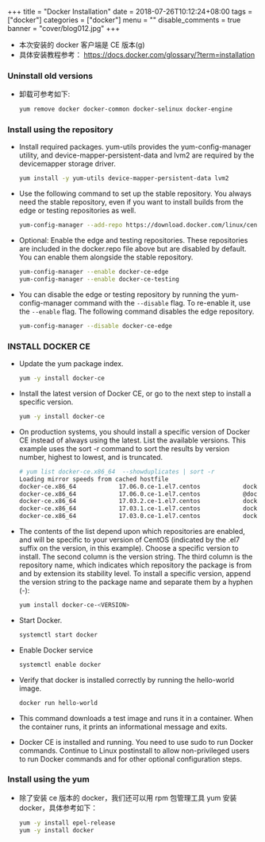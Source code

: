 +++
title = "Docker Installation"
date = 2018-07-26T10:12:24+08:00
tags = ["docker"]
categories = ["docker"]
menu = ""
disable_comments = true
banner = "cover/blog012.jpg"
+++

- 本次安装的 docker 客户端是 CE 版本(g)
- 具体安装教程参考： <https://docs.docker.com/glossary/?term=installation>

### Uninstall old versions
- 卸载可参考如下:
  
    ```bash
    yum remove docker docker-common docker-selinux docker-engine
    ```

### Install using the repository
- Install required packages. yum-utils provides the yum-config-manager utility, and device-mapper-persistent-data and lvm2 are required by the devicemapper storage driver.
  
    ```bash
    yum install -y yum-utils device-mapper-persistent-data lvm2
    ```

- Use the following command to set up the stable repository. You always need the stable repository, even if you want to install builds from the edge or testing repositories as well.
  
    ```bash
    yum-config-manager --add-repo https://download.docker.com/linux/centos/docker-ce.repo
    ```

- Optional: Enable the edge and testing repositories. These repositories are included in the docker.repo file above but are disabled by default. You can enable them alongside the stable repository.
  
    ```bash
    yum-config-manager --enable docker-ce-edge
    yum-config-manager --enable docker-ce-testing
    ```

- You can disable the edge or testing repository by running the yum-config-manager command with the `--disable` flag. To re-enable it, use the `--enable` flag. The following command disables the edge repository.
  
    ```bash
    yum-config-manager --disable docker-ce-edge
    ```

### INSTALL DOCKER CE
- Update the yum package index.
  
    ```bash
    yum -y install docker-ce
    ```
- Install the latest version of Docker CE, or go to the next step to install a specific version.
  
    ```bash
    yum -y install docker-ce
    ```

- On production systems, you should install a specific version of Docker CE instead of always using the latest. List the available versions. This example uses the sort -r command to sort the results by version number, highest to lowest, and is truncated.
  
    ```bash
    # yum list docker-ce.x86_64  --showduplicates | sort -r
    Loading mirror speeds from cached hostfile
    docker-ce.x86_64            17.06.0.ce-1.el7.centos            docker-ce-stable 
    docker-ce.x86_64            17.06.0.ce-1.el7.centos            @docker-ce-stable
    docker-ce.x86_64            17.03.2.ce-1.el7.centos            docker-ce-stable 
    docker-ce.x86_64            17.03.1.ce-1.el7.centos            docker-ce-stable 
    docker-ce.x86_64            17.03.0.ce-1.el7.centos            docker-ce-stable 
    ```

- The contents of the list depend upon which repositories are enabled, and will be specific to your version of CentOS (indicated by the .el7 suffix on the version, in this example). Choose a specific version to install. The second column is the version string. The third column is the repository name, which indicates which repository the package is from and by extension its stability level. To install a specific version, append the version string to the package name and separate them by a hyphen (-):
  
    ```bash
    yum install docker-ce-<VERSION>
    ```
- Start Docker.
  
    ```bash
    systemctl start docker
    ```
- Enable Docker service
  
    ```bash 
    systemctl enable docker
    ```

- Verify that docker is installed correctly by running the hello-world image.
  
    ```bash
    docker run hello-world
    ```
- This command downloads a test image and runs it in a container. When the container runs, it prints an informational message and exits.

- Docker CE is installed and running. You need to use sudo to run Docker commands. Continue to Linux postinstall to allow non-privileged users to run Docker commands and for other optional configuration steps.

### Install using the yum
- 除了安装 ce 版本的 docker，我们还可以用 rpm 包管理工具 yum 安装 docker，具体参考如下：

    ```bash
    yum -y install epel-release
    yum -y install docker
    ```